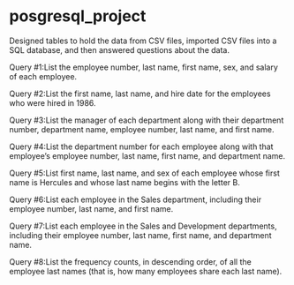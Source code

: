 # posgresql_project

Designed tables to hold the data from CSV files, imported CSV files into a SQL database, and then answered questions about the data.



Query #1:List the employee number, last name, first name, sex, and salary of each employee.

Query #2:List the first name, last name, and hire date for the employees who were hired in 1986.

Query #3:List the manager of each department along with their department number, department name, employee number, last name, and first name.

Query #4:List the department number for each employee along with that employee’s employee number, last name, first name, and department name.

Query #5:List first name, last name, and sex of each employee whose first name is Hercules and whose last name begins with the letter B.

Query #6:List each employee in the Sales department, including their employee number, last name, and first name.

Query #7:List each employee in the Sales and Development departments, including their employee number, last name, first name, and department name.

Query #8:List the frequency counts, in descending order, of all the employee last names (that is, how many employees share each last name).

